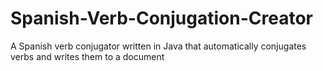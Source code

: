 Spanish-Verb-Conjugation-Creator
================================

A Spanish verb conjugator written in Java that automatically conjugates verbs and writes them to a document